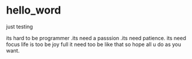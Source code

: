 # hello_word
just testing

its hard to be programmer .its need a passsion .its need patience. its need focus
life is too be joy full it need too be like that so hope all u do as you want.

